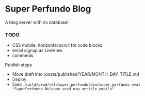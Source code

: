 # Super Perfundo Blog

A blog server with no database!

### TODO
* CSS mobile: horizontal scroll for code blocks
* email signup as LiveView
* comments

Publish steps
* Move draft into /posts/published/YEAR/MONTH_DAY_TITLE.md
* Deploy
* Exec `_build/prod/rel/super_perfundo/bin/super_perfundo eval "SuperPerfundo.Release.send_new_article_emails"`
